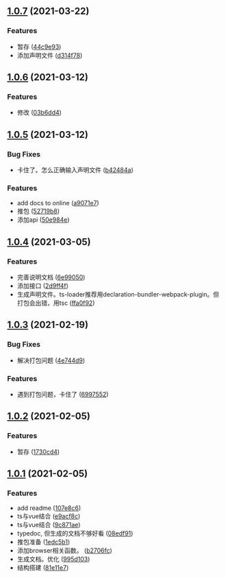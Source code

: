 ## [1.0.7](https://github.com/0zcl/utils-library/compare/v1.0.6...v1.0.7) (2021-03-22)


### Features

* 暂存 ([44c9e93](https://github.com/0zcl/utils-library/commit/44c9e936d6cebcc4a2929997ddca0f17627cb206))
* 添加声明文件 ([d314f78](https://github.com/0zcl/utils-library/commit/d314f78289976681724ac44d7a7951b6804aa9d2))



## [1.0.6](https://github.com/0zcl/utils-library/compare/v1.0.5...v1.0.6) (2021-03-12)


### Features

* 修改 ([03b6dd4](https://github.com/0zcl/utils-library/commit/03b6dd4ad6af88e7fc37b903ae032407d7db8475))



## [1.0.5](https://github.com/0zcl/utils-library/compare/v1.0.4...v1.0.5) (2021-03-12)


### Bug Fixes

* 卡住了。怎么正确输入声明文件 ([b42484a](https://github.com/0zcl/utils-library/commit/b42484a9a8d370bb2962c124edc7a3a618b44e33))


### Features

* add docs to online ([a9071e7](https://github.com/0zcl/utils-library/commit/a9071e79f819b470409a0c75215722ba780e7cfb))
* 推包 ([52719b8](https://github.com/0zcl/utils-library/commit/52719b89241cb8a4bba1f0c48fc6f7e9c769d707))
* 添加api ([50e984e](https://github.com/0zcl/utils-library/commit/50e984e1720e3a761f6a89cb5b3f5af471e7799b))



## [1.0.4](https://github.com/0zcl/utils-library/compare/v1.0.3...v1.0.4) (2021-03-05)


### Features

* 完善说明文档 ([6e99050](https://github.com/0zcl/utils-library/commit/6e99050dcc87807bf67b013ad8ac90fd64f1f98f))
* 添加接口 ([2d9ff4f](https://github.com/0zcl/utils-library/commit/2d9ff4f19a9a67730e34b578a03a10a326a5e849))
* 生成声明文件。ts-loader推荐用declaration-bundler-webpack-plugin。但打包会出错，用tsc ([ffa0f92](https://github.com/0zcl/utils-library/commit/ffa0f921a11f998690b28e6b6b0062fb356ddc92))



## [1.0.3](https://github.com/0zcl/utils-library/compare/v1.0.2...v1.0.3) (2021-02-19)


### Bug Fixes

* 解决打包问题 ([4e744d9](https://github.com/0zcl/utils-library/commit/4e744d92f0c2210d626d2741205a4ac372fb55cc))


### Features

* 遇到打包问题，卡住了 ([6997552](https://github.com/0zcl/utils-library/commit/69975522fd3cf03ac7a00e907f382782c7a4dfda))



## [1.0.2](https://github.com/0zcl/utils-library/compare/v1.0.1...v1.0.2) (2021-02-05)


### Features

* 暂存 ([1730cd4](https://github.com/0zcl/utils-library/commit/1730cd41d1995354297e531add5ea089ad311ea7))



## [1.0.1](https://github.com/0zcl/utils-library/compare/81e11e7db5b0526a7b260b22b0953faad66efc71...v1.0.1) (2021-02-05)


### Features

* add readme ([107e8c6](https://github.com/0zcl/utils-library/commit/107e8c6d2c13ec2850a5088d0b1dbc11ae3c264c))
* ts与vue结合 ([e9acf8c](https://github.com/0zcl/utils-library/commit/e9acf8c5ec95183f724e471511dbedb1a5c8d8bd))
* ts与vue结合 ([9c871ae](https://github.com/0zcl/utils-library/commit/9c871ae41f97dda5449e314b9d2b36a9b493eccf))
* typedoc, 但生成的文档不够好看 ([08edf91](https://github.com/0zcl/utils-library/commit/08edf911f88e937d9a4e00a6292ce1e8e46a7951))
* 推包准备 ([1edc5b1](https://github.com/0zcl/utils-library/commit/1edc5b14601d67fa93e131617aa5d09058e3572d))
* 添加browser相关函数。 ([b2706fc](https://github.com/0zcl/utils-library/commit/b2706fcd8105f0d86f9f20cbcd1213f280a5fccb))
* 生成文档。优化 ([995d103](https://github.com/0zcl/utils-library/commit/995d1037870484f1d497689cf495d1bc26727334))
* 结构搭建 ([81e11e7](https://github.com/0zcl/utils-library/commit/81e11e7db5b0526a7b260b22b0953faad66efc71))



